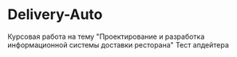 # Delivery-Auto
Курсовая работа на тему "Проектирование и разработка информационной системы доставки ресторана"
Тест апдейтера
